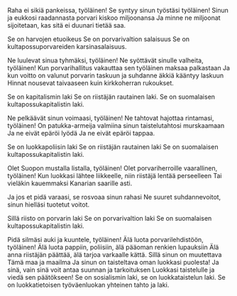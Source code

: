 Raha ei sikiä pankeissa, työläinen!
Se syntyy sinun työstäsi työläinen!
Sinun ja eukkosi raadannasta&#32;porvari kiskoo miljoonansa
Ja minne ne miljoonat sijoitetaan,
kas sitä ei duunari tietää saa.

Se on harvojen etuoikeus
Se on porvarivaltion salaisuus
Se on kultapossuporvareiden karsinasalaisuus.

Ne luulevat sinua tyhmäksi, työläinen!
Ne syöttävät sinulle valheita, työläinen!
Kun porvarihallitus vakauttaa&#32;sen työläinen maksaa palkastaan
Ja kun voitto on valunut porvarin taskuun
ja suhdanne äkkiä kääntyy laskuun
Hinnat nousevat taivaaseen&#32;kuin kirkkoherran rukoukset.

Se on kapitalismin laki
Se on riistäjän rautainen laki.
Se on suomalaisen&#32;kultapossukapitalistin laki.

Ne pelkäävät sinun voimaasi, työläinen!
Ne tahtovat hajottaa rintamasi, työläinen!
On patukka-armeija valmiina&#32;sinun taistelutahtosi murskaamaan
Ja ne eivät epäröi lyödä
Ja ne eivät epäröi tappaa.

Se on luokkapoliisin laki
Se on riistäjän rautainen laki
Se on suomalaisen&#32;kultapossukapitalistin laki.

Olet Suopon mustalla listalla, työläinen!
Olet porvariherroille vaarallinen, työläinen!
Kun luokkasi lähtee liikkeelle,&#32;niin riistäjä lentää perseelleen
Tai vieläkin kauemmaksi
Kanarian saarille asti.

Ja jos et pidä varaasi,&#32;se rosvoaa sinun rahasi
Ne suuret suhdannevoitot,&#32;sinun hielläsi tuotetut voitot.

Sillä riisto on porvarin laki
Se on porvarivaltion laki
Se on suomalaisen&#32;kultapossukapitalistin laki.

Pidä silmäsi auki ja kuuntele, työläinen!
Älä luota porvarilehdistöön, työläinen!
Älä luota pappiin, poliisiin,&#32;älä pääoman renkien lupauksiin
Älä anna riistäjän päättää,&#32;älä tarjoa varkaalle kättä.
Sillä sinun on muutettava
Tämä maa ja maailma
Ja sinun on taisteltava&#32;oman luokkasi puolesta!
Ja sinä, vain sinä voit antaa&#32;suunnan ja tarkoituksen
Luokkasi taistelulle&#32;ja viedä sen päätökseen!
Se on sosialismin laki,&#32;se on luokkataistelun laki.
Se on luokkatietoisen&#32;työväenluokan yhteinen tahto ja laki.
